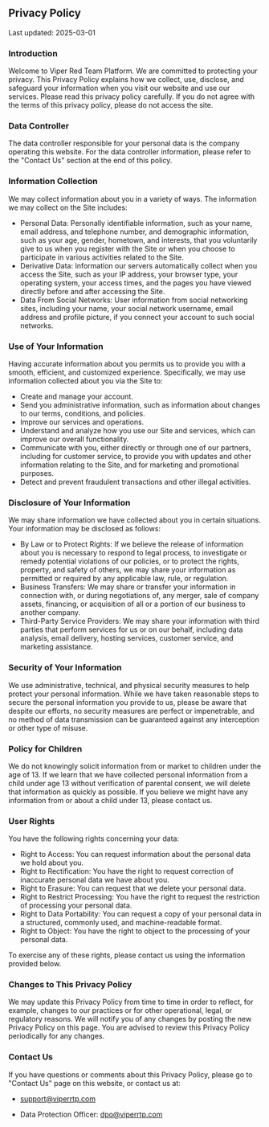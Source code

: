 ## Privacy Policy

Last updated: 2025-03-01

### Introduction

Welcome to Viper Red Team Platform. We are committed to protecting your privacy. This Privacy Policy explains how we collect, use, disclose, and safeguard your information when you visit our website and use our services. Please read this privacy policy carefully. If you do not agree with the terms of this privacy policy, please do not access the site.

### Data Controller

The data controller responsible for your personal data is the company operating this website. For the data controller information, please refer to the "Contact Us" section at the end of this policy.

### Information Collection

We may collect information about you in a variety of ways. The information we may collect on the Site includes:

- Personal Data: Personally identifiable information, such as your name, email address, and telephone number, and demographic information, such as your age, gender, hometown, and interests, that you voluntarily give to us when you register with the Site or when you choose to participate in various activities related to the Site.
- Derivative Data: Information our servers automatically collect when you access the Site, such as your IP address, your browser type, your operating system, your access times, and the pages you have viewed directly before and after accessing the Site.
- Data From Social Networks: User information from social networking sites, including your name, your social network username, email address and profile picture, if you connect your account to such social networks.

### Use of Your Information

Having accurate information about you permits us to provide you with a smooth, efficient, and customized experience. Specifically, we may use information collected about you via the Site to:

- Create and manage your account.
- Send you administrative information, such as information about changes to our terms, conditions, and policies.
- Improve our services and operations.
- Understand and analyze how you use our Site and services, which can improve our overall functionality.
- Communicate with you, either directly or through one of our partners, including for customer service, to provide you with updates and other information relating to the Site, and for marketing and promotional purposes.
- Detect and prevent fraudulent transactions and other illegal activities.

### Disclosure of Your Information

We may share information we have collected about you in certain situations. Your information may be disclosed as follows:

- By Law or to Protect Rights: If we believe the release of information about you is necessary to respond to legal process, to investigate or remedy potential violations of our policies, or to protect the rights, property, and safety of others, we may share your information as permitted or required by any applicable law, rule, or regulation.
- Business Transfers: We may share or transfer your information in connection with, or during negotiations of, any merger, sale of company assets, financing, or acquisition of all or a portion of our business to another company.
- Third-Party Service Providers: We may share your information with third parties that perform services for us or on our behalf, including data analysis, email delivery, hosting services, customer service, and marketing assistance.

### Security of Your Information

We use administrative, technical, and physical security measures to help protect your personal information. While we have taken reasonable steps to secure the personal information you provide to us, please be aware that despite our efforts, no security measures are perfect or impenetrable, and no method of data transmission can be guaranteed against any interception or other type of misuse.

### Policy for Children

We do not knowingly solicit information from or market to children under the age of 13. If we learn that we have collected personal information from a child under age 13 without verification of parental consent, we will delete that information as quickly as possible. If you believe we might have any information from or about a child under 13, please contact us.

### User Rights

You have the following rights concerning your data:

- Right to Access: You can request information about the personal data we hold about you.
- Right to Rectification: You have the right to request correction of inaccurate personal data we have about you.
- Right to Erasure: You can request that we delete your personal data.
- Right to Restrict Processing: You have the right to request the restriction of processing your personal data.
- Right to Data Portability: You can request a copy of your personal data in a structured, commonly used, and machine-readable format.
- Right to Object: You have the right to object to the processing of your personal data.

To exercise any of these rights, please contact us using the information provided below.

### Changes to This Privacy Policy

We may update this Privacy Policy from time to time in order to reflect, for example, changes to our practices or for other operational, legal, or regulatory reasons. We will notify you of any changes by posting the new Privacy Policy on this page. You are advised to review this Privacy Policy periodically for any changes.

### Contact Us

If you have questions or comments about this Privacy Policy, please go to "Contact Us" page on this website, or contact us at:

- support@viperrtp.com

- Data Protection Officer: dpo@viperrtp.com